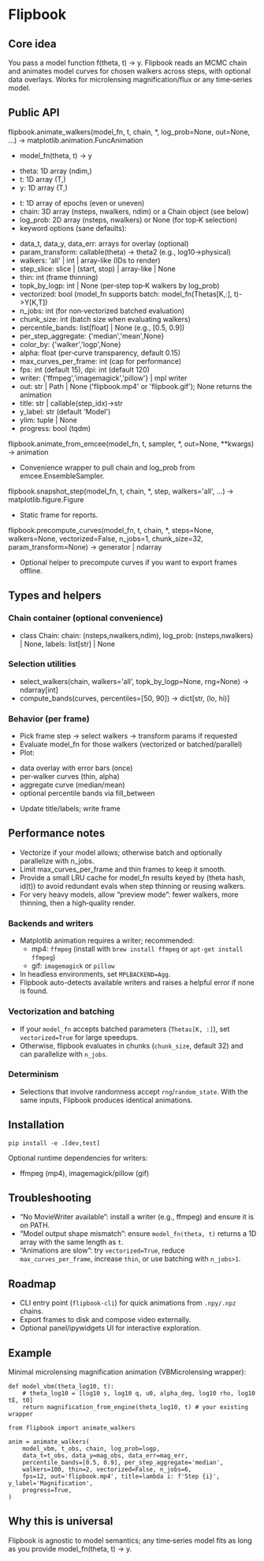 # Flipbook

## Core idea

You pass a model function f(theta, t) → y. Flipbook reads an MCMC chain and animates model curves for chosen walkers across steps, with optional data overlays. Works for microlensing magnification/flux or any time‑series model.

## Public API

flipbook.animate_walkers(model_fn, t, chain, *, log_prob=None, out=None, …) -> matplotlib.animation.FuncAnimation

* model_fn(theta, t) -> y
 - theta: 1D array (ndim,)
 - t: 1D array (T,)
 - y: 1D array (T,)
* t: 1D array of epochs (even or uneven)
* chain: 3D array (nsteps, nwalkers, ndim) or a Chain object (see below)
* log_prob: 2D array (nsteps, nwalkers) or None (for top‑K selection)
* keyword options (sane defaults):
 - data_t, data_y, data_err: arrays for overlay (optional)
 - param_transform: callable(theta) -> theta2 (e.g., log10→physical)
 - walkers: 'all' | int | array-like (IDs to render)
 - step_slice: slice | (start, stop) | array-like | None
 - thin: int (frame thinning)
 - topk_by_logp: int | None (per‑step top‑K walkers by log_prob)
 - vectorized: bool (model_fn supports batch: model_fn(Thetas[K,:], t)->Y[K,T])
 - n_jobs: int (for non‑vectorized batched evaluation)
 - chunk_size: int (batch size when evaluating walkers)
 - percentile_bands: list[float] | None (e.g., [0.5, 0.9])
 - per_step_aggregate: {'median','mean',None}
 - color_by: {'walker','logp',None}
 - alpha: float (per‑curve transparency, default 0.15)
 - max_curves_per_frame: int (cap for performance)
 - fps: int (default 15), dpi: int (default 120)
 - writer: {'ffmpeg','imagemagick','pillow'} | mpl writer
 - out: str | Path | None ('flipbook.mp4' or 'flipbook.gif'); None returns the animation
 - title: str | callable(step_idx)->str
 - y_label: str (default 'Model')
 - ylim: tuple | None
 - progress: bool (tqdm)

flipbook.animate_from_emcee(model_fn, t, sampler, *, out=None, **kwargs) -> animation

* Convenience wrapper to pull chain and log_prob from emcee.EnsembleSampler.

flipbook.snapshot_step(model_fn, t, chain, *, step, walkers='all', …) -> matplotlib.figure.Figure

* Static frame for reports.

flipbook.precompute_curves(model_fn, t, chain, *, steps=None, walkers=None, vectorized=False, n_jobs=1, chunk_size=32, param_transform=None) -> generator | ndarray

* Optional helper to precompute curves if you want to export frames offline.

## Types and helpers

### Chain container (optional convenience)

* class Chain: chain: (nsteps,nwalkers,ndim), log_prob: (nsteps,nwalkers) | None, labels: list[str] | None

### Selection utilities

* select_walkers(chain, walkers='all', topk_by_logp=None, rng=None) -> ndarray[int]
* compute_bands(curves, percentiles=[50, 90]) -> dict[str, (lo, hi)]

### Behavior (per frame)

* Pick frame step → select walkers → transform params if requested
* Evaluate model_fn for those walkers (vectorized or batched/parallel)
* Plot:
 - data overlay with error bars (once)
 - per‑walker curves (thin, alpha)
 - aggregate curve (median/mean)
 - optional percentile bands via fill_between
* Update title/labels; write frame

## Performance notes

* Vectorize if your model allows; otherwise batch and optionally parallelize with n_jobs.
* Limit max_curves_per_frame and thin frames to keep it smooth.
* Provide a small LRU cache for model_fn results keyed by (theta hash, id(t)) to avoid redundant evals when step thinning or reusing walkers.
* For very heavy models, allow “preview mode”: fewer walkers, more thinning, then a high‑quality render.

### Backends and writers
- Matplotlib animation requires a writer; recommended:
  - mp4: `ffmpeg` (install with `brew install ffmpeg` or `apt-get install ffmpeg`)
  - gif: `imagemagick` or `pillow`
- In headless environments, set `MPLBACKEND=Agg`.
- Flipbook auto-detects available writers and raises a helpful error if none is found.

### Vectorization and batching
- If your `model_fn` accepts batched parameters (`Thetas[K, :]`), set `vectorized=True` for large speedups.
- Otherwise, flipbook evaluates in chunks (`chunk_size`, default 32) and can parallelize with `n_jobs`.

### Determinism
- Selections that involve randomness accept `rng`/`random_state`. With the same inputs, Flipbook produces identical animations.

## Installation

```
pip install -e .[dev,test]
```

Optional runtime dependencies for writers:
- ffmpeg (mp4), imagemagick/pillow (gif)

## Troubleshooting

- “No MovieWriter available”: install a writer (e.g., ffmpeg) and ensure it is on PATH.
- “Model output shape mismatch”: ensure `model_fn(theta, t)` returns a 1D array with the same length as `t`.
- “Animations are slow”: try `vectorized=True`, reduce `max_curves_per_frame`, increase `thin`, or use batching with `n_jobs>1`.

## Roadmap

- CLI entry point (`flipbook-cli`) for quick animations from `.npy/.npz` chains.
- Export frames to disk and compose video externally.
- Optional panel/ipywidgets UI for interactive exploration.

## Example

Minimal microlensing magnification animation (VBMicrolensing wrapper):

```
def model_vbm(theta_log10, t):
    # theta_log10 = [log10 s, log10 q, u0, alpha_deg, log10 rho, log10 tE, t0]
    return magnification_from_engine(theta_log10, t) # your existing wrapper

from flipbook import animate_walkers

anim = animate_walkers(
    model_vbm, t_obs, chain, log_prob=logp,
    data_t=t_obs, data_y=mag_obs, data_err=mag_err,
    percentile_bands=[0.5, 0.9], per_step_aggregate='median',
    walkers=100, thin=2, vectorized=False, n_jobs=6,
    fps=12, out='flipbook.mp4', title=lambda i: f'Step {i}', y_label='Magnification',
    progress=True,
)
```

## Why this is universal

Flipbook is agnostic to model semantics; any time‑series model fits as long as you provide model_fn(theta, t) → y.
